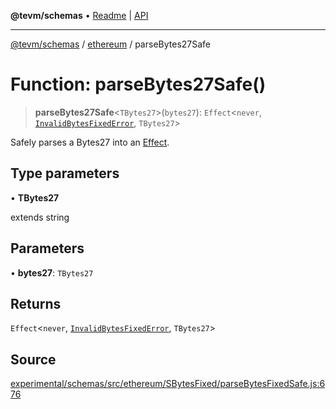 **@tevm/schemas** • [Readme](../../README.md) \| [API](../../modules.md)

***

[@tevm/schemas](../../README.md) / [ethereum](../README.md) / parseBytes27Safe

# Function: parseBytes27Safe()

> **parseBytes27Safe**\<`TBytes27`\>(`bytes27`): `Effect`\<`never`, [`InvalidBytesFixedError`](../classes/InvalidBytesFixedError.md), `TBytes27`\>

Safely parses a Bytes27 into an [Effect](https://www.effect.website/docs/essentials/effect-type).

## Type parameters

• **TBytes27**

extends string

## Parameters

• **bytes27**: `TBytes27`

## Returns

`Effect`\<`never`, [`InvalidBytesFixedError`](../classes/InvalidBytesFixedError.md), `TBytes27`\>

## Source

[experimental/schemas/src/ethereum/SBytesFixed/parseBytesFixedSafe.js:676](https://github.com/evmts/tevm-monorepo/blob/main/experimental/schemas/src/ethereum/SBytesFixed/parseBytesFixedSafe.js#L676)
